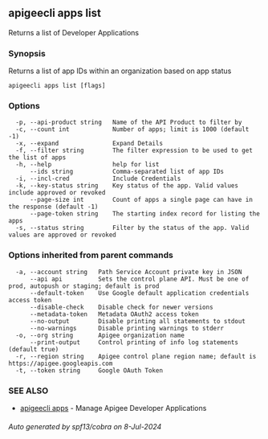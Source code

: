 ## apigeecli apps list

Returns a list of Developer Applications

### Synopsis

Returns a list of app IDs within an organization based on app status

```
apigeecli apps list [flags]
```

### Options

```
  -p, --api-product string   Name of the API Product to filter by
  -c, --count int            Number of apps; limit is 1000 (default -1)
  -x, --expand               Expand Details
  -f, --filter string        The filter expression to be used to get the list of apps
  -h, --help                 help for list
      --ids string           Comma-separated list of app IDs
  -i, --incl-cred            Include Credentials
  -k, --key-status string    Key status of the app. Valid values include approved or revoked
      --page-size int        Count of apps a single page can have in the response (default -1)
      --page-token string    The starting index record for listing the apps
  -s, --status string        Filter by the status of the app. Valid values are approved or revoked
```

### Options inherited from parent commands

```
  -a, --account string   Path Service Account private key in JSON
      --api api          Sets the control plane API. Must be one of prod, autopush or staging; default is prod
      --default-token    Use Google default application credentials access token
      --disable-check    Disable check for newer versions
      --metadata-token   Metadata OAuth2 access token
      --no-output        Disable printing all statements to stdout
      --no-warnings      Disable printing warnings to stderr
  -o, --org string       Apigee organization name
      --print-output     Control printing of info log statements (default true)
  -r, --region string    Apigee control plane region name; default is https://apigee.googleapis.com
  -t, --token string     Google OAuth Token
```

### SEE ALSO

* [apigeecli apps](apigeecli_apps.md)	 - Manage Apigee Developer Applications

###### Auto generated by spf13/cobra on 8-Jul-2024
